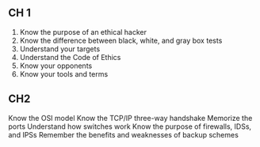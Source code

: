 


## CH 1 ##

1. Know the purpose of an ethical hacker
2. Know the difference between black, white, and gray box tests
3. Understand your targets
4. Understand the Code of Ethics
5. Know your opponents
6. Know your tools and terms

## CH2 ##

Know the OSI model
Know the TCP/IP three-way handshake
Memorize the ports
Understand how switches work
Know the purpose of firewalls, IDSs, and IPSs
Remember the benefits and weaknesses of backup schemes